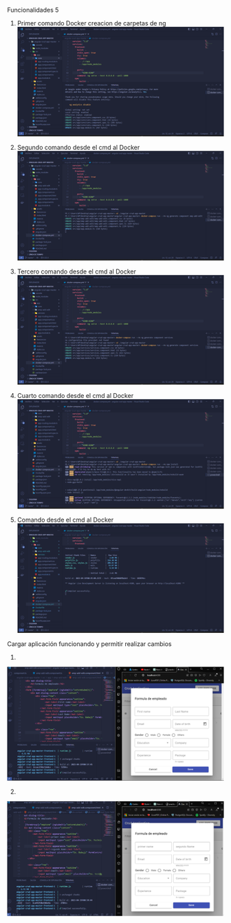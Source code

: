 Funcionalidades 5

1. Primer comando Docker creacion de carpetas de ng
![Docker funcional](screenshot/docker1.png)

2. Segundo comando desde el cmd al Docker
![Docker funcional](screenshot/docker2.png)

3. Tercero comando desde el cmd al Docker
![Docker funcional](screenshot/docker3.png)

4. Cuarto comando desde el cmd al Docker
![Docker funcional](screenshot/docker4.png)

5. Comando desde el cmd al Docker
![Docker funcional](screenshot/docker5.png)

Cargar aplicación funcionando y permitir realizar cambios

1. 
![Docker funcional](screenshot/cambio.png)

2. 
![Docker funcional](screenshot/cambio2.png)
